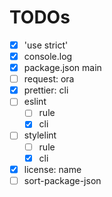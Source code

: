 # TODOs

- [x] 'use strict'
- [x] console.log
- [x] package.json main
- [ ] request: ora
- [x] prettier: cli
- [ ] eslint
  - [ ] rule
  - [x] cli
- [ ] stylelint
  - [ ] rule
  - [x] cli
- [x] license: name
- [ ] sort-package-json
